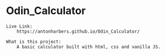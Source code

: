 # Odin_Calculator

    Live Link:
        https://antonharbers.github.io/Odin_Calculator/

    What is this project:
        A basic calculator built with html, css and vanilla JS.